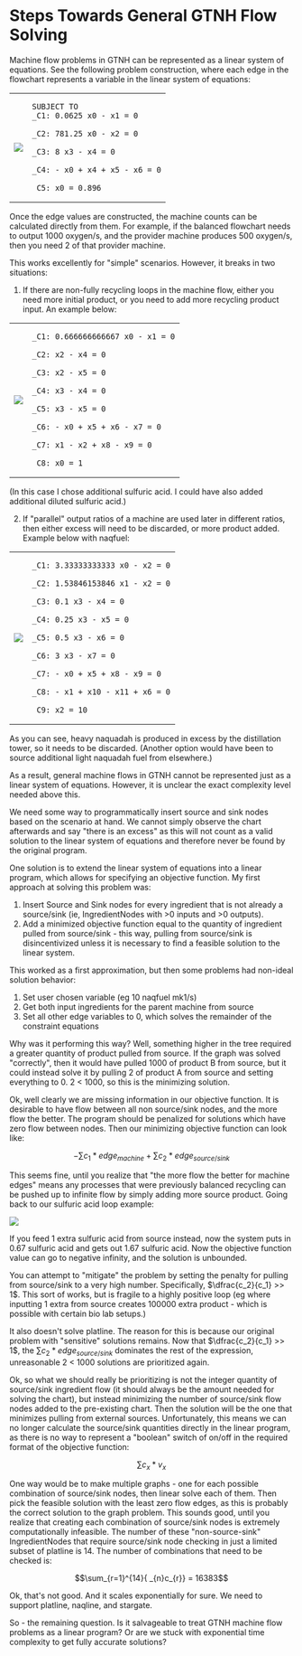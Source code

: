 # Steps Towards General GTNH Flow Solving

Machine flow problems in GTNH can be represented as a linear system of equations. See the following problem construction, where each edge in the flowchart represents a variable in the linear system of equations:

<table>
<td>

![](media/simple.png)

</td>
<td>

```
SUBJECT TO
_C1: 0.0625 x0 - x1 = 0

_C2: 781.25 x0 - x2 = 0

_C3: 8 x3 - x4 = 0

_C4: - x0 + x4 + x5 - x6 = 0

_C5: x0 = 0.896
```

</td>
</table>

Once the edge values are constructed, the machine counts can be calculated directly from them. For example, if the balanced flowchart needs to output 1000 oxygen/s, and the provider machine produces 500 oxygen/s, then you need 2 of that provider machine.

This works excellently for "simple" scenarios. However, it breaks in two situations:

1. If there are non-fully recycling loops in the machine flow, either you need more initial product, or you need to add more recycling product input. An example below:

<table>
<td>

![](media/loopGraph.png)

</td>
<td>

```
_C1: 0.666666666667 x0 - x1 = 0

_C2: x2 - x4 = 0

_C3: x2 - x5 = 0

_C4: x3 - x4 = 0

_C5: x3 - x5 = 0

_C6: - x0 + x5 + x6 - x7 = 0

_C7: x1 - x2 + x8 - x9 = 0

_C8: x0 = 1
```

</td>
</table>

(In this case I chose additional sulfuric acid. I could have also added additional diluted sulfuric acid.)

2. If "parallel" output ratios of a machine are used later in different ratios, then either excess will need to be discarded, or more product added. Example below with naqfuel:

<table>
<td>

![](media/naqfuel.png)

</td>
<td>

```
_C1: 3.33333333333 x0 - x2 = 0

_C2: 1.53846153846 x1 - x2 = 0

_C3: 0.1 x3 - x4 = 0

_C4: 0.25 x3 - x5 = 0

_C5: 0.5 x3 - x6 = 0

_C6: 3 x3 - x7 = 0

_C7: - x0 + x5 + x8 - x9 = 0

_C8: - x1 + x10 - x11 + x6 = 0

_C9: x2 = 10
```

</td>
</table>

As you can see, heavy naquadah is produced in excess by the distillation tower, so it needs to be discarded. (Another option would have been to source additional light naquadah fuel from elsewhere.)

As a result, general machine flows in GTNH cannot be represented just as a linear system of equations. However, it is unclear the exact complexity level needed above this.

We need some way to programmatically insert source and sink nodes based on the scenario at hand. We cannot simply observe the chart afterwards and say "there is an excess" as this will not count as a valid solution to the linear system of equations and therefore never be found by the original program.

One solution is to extend the linear system of equations into a linear program, which allows for specifying an objective function. My first approach at solving this problem was:

1. Insert Source and Sink nodes for every ingredient that is not already a source/sink (ie, IngredientNodes with >0 inputs and >0 outputs).
2. Add a minimized objective function equal to the quantity of ingredient pulled from source/sink - this way, pulling from source/sink is disincentivized unless it is necessary to find a feasible solution to the linear system.

This worked as a first approximation, but then some problems had non-ideal solution behavior:

1. Set user chosen variable (eg 10 naqfuel mk1/s)
2. Get both input ingredients for the parent machine from source
3. Set all other edge variables to 0, which solves the remainder of the constraint equations

Why was it performing this way? Well, something higher in the tree required a greater quantity of product pulled from source. If the graph was solved "correctly", then it would have pulled 1000 of product B from source, but it could instead solve it by pulling 2 of product A from source and setting everything to 0. 2 < 1000, so this is the minimizing solution.

Ok, well clearly we are missing information in our objective function. It is desirable to have flow between all non source/sink nodes, and the more flow the better. The program should be penalized for solutions which have zero flow between nodes. Then our minimizing objective function can look like:

$$-\sum{c_1 * edge_{machine}} + \sum{c_2 * edge_{source/sink}}$$

This seems fine, until you realize that "the more flow the better for machine edges" means any processes that were previously balanced recycling can be pushed up to infinite flow by simply adding more source product. Going back to our sulfuric acid loop example:

![](media/loopGraph.png)

If you feed 1 extra sulfuric acid from source instead, now the system puts in 0.67 sulfuric acid and gets out 1.67 sulfuric acid. Now the objective function value can go to negative infinity, and the solution is unbounded.

You can attempt to "mitigate" the problem by setting the penalty for pulling from source/sink to a very high number. Specifically, $\dfrac{c_2}{c_1} >> 1$. This sort of works, but is fragile to a highly positive loop (eg where inputting 1 extra from source creates 100000 extra product - which is possible with certain bio lab setups.)

It also doesn't solve platline. The reason for this is because our original problem with "sensitive" solutions remains. Now that $\dfrac{c_2}{c_1} >> 1$, the $\sum{c_2 * edge_{source/sink}}$ dominates the rest of the expression, unreasonable 2 < 1000 solutions are prioritized again.

Ok, so what we should really be prioritizing is not the integer quantity of source/sink ingredient flow (it should always be the amount needed for solving the chart), but instead minimizing the number of source/sink flow nodes added to the pre-existing chart. Then the solution will be the one that minimizes pulling from external sources. Unfortunately, this means we can no longer calculate the source/sink quantities directly in the linear program, as there is no way to represent a "boolean" switch of on/off in the required format of the objective function:

$$\sum{c_x * v_x}$$

One way would be to make multiple graphs - one for each possible combination of source/sink nodes, then linear solve each of them. Then pick the feasible solution with the least zero flow edges, as this is probably the correct solution to the graph problem. This sounds good, until you realize that creating each combination of source/sink nodes is extremely computationally infeasible. The number of these "non-source-sink" IngredientNodes that require source/sink node checking in just a limited subset of platline is 14. The number of combinations that need to be checked is:

$$\sum_{r=1}^{14}{ _{n}c_{r}} = 16383$$

Ok, that's not good. And it scales exponentially for sure. We need to support platline, naqline, and stargate.

So - the remaining question. Is it salvageable to treat GTNH machine flow problems as a linear program? Or are we stuck with exponential time complexity to get fully accurate solutions?